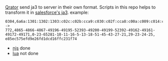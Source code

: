 [Qrator](https://qrator.net/) send ja3 to server in their own format. Scripts in this repo helps to transform it in 
  [salesforce's ja3](https://github.com/salesforce/ja3).
example:
```text
0304,6a6a:1301:1302:1303:c02c:c02b:cca9:c030:c02f:cca8:c00a:c009:c014:c013,0000:0017:ff01:000a:000b:0010:0005:000d:0012:0033:002d:002b:001b:0015,dada:001d:0017:0018:0019, 
->
772,4865-4866-4867-49196-49195-52393-49200-49199-52392-49162-49161-49172-49171,0-23-65281-10-11-16-5-13-18-51-45-43-27-21,29-23-24-25,
e85ec575efd9e26fd1dcd16ffc231f74
```
* [njs](./njs) done
* [lua](./lua) not done
